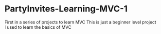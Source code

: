 # PartyInvites-Learning-MVC-1
First in a series of projects to learn MVC
This is just a beginner level project I used to learn the basics of MVC
